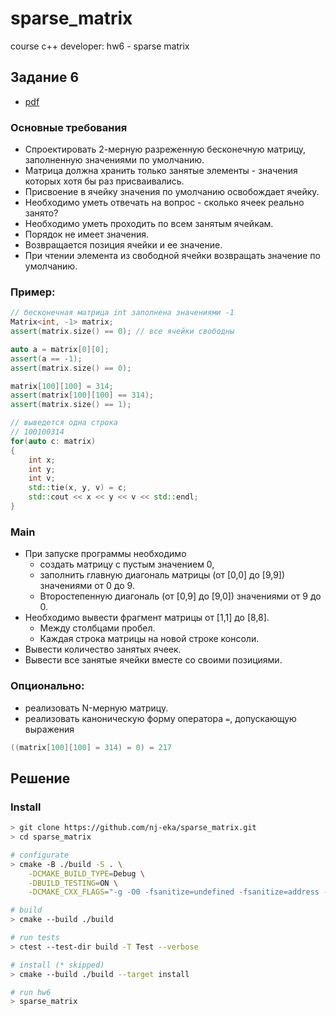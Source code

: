 # sparse_matrix
course c++ developer: hw6 - sparse matrix

## Задание 6 
- [pdf](06_homework.pdf)

### Основные требования
- Спроектировать 2-мерную разреженную бесконечную матрицу, заполненную значениями по умолчанию. 
- Матрица должна хранить только занятые элементы - значения которых хотя бы раз присваивались. 
- Присвоение в ячейку значения по умолчанию освобождает ячейку. 
- Необходимо уметь отвечать на вопрос - сколько ячеек реально занято? 
- Необходимо уметь проходить по всем занятым ячейкам. 
- Порядок не имеет значения. 
- Возвращается позиция ячейки и ее значение. 
- При чтении элемента из свободной ячейки возвращать значение по умолчанию.

### Пример:
```cpp
// бесконечная матрица int заполнена значениями -1     
Matrix<int, -1> matrix;     
assert(matrix.size() == 0); // все ячейки свободны       

auto a = matrix[0][0];     
assert(a == -1);     
assert(matrix.size() == 0);       

matrix[100][100] = 314;     
assert(matrix[100][100] == 314);     
assert(matrix.size() == 1);       

// выведется одна строка     
// 100100314     
for(auto c: matrix)     
{         
	int x;
	int y;
	int v;
	std::tie(x, y, v) = c;
	std::cout << x << y << v << std::endl;     
}
```
### Main
- При запуске программы необходимо 
	- создать матрицу с пустым значением 0, 
	- заполнить главную диагональ матрицы (от [0,0] до [9,9]) значениями от 0 до 9. 
	- Второстепенную диагональ (от [0,9] до [9,0]) значениями от 9 до 0. 
- Необходимо вывести фрагмент матрицы от [1,1] до [8,8]. 
	- Между столбцами пробел. 
	- Каждая строка матрицы на новой строке консоли. 
- Вывести количество занятых ячеек. 
- Вывести все занятые ячейки вместе со своими позициями. 

### Опционально: 
- реализовать N-мерную матрицу. 
- реализовать каноническую форму оператора `=`, допускающую выражения 
```cpp
((matrix[100][100] = 314) = 0) = 217
```

## Решение
### Install
```bash
> git clone https://github.com/nj-eka/sparse_matrix.git
> cd sparse_matrix

# configurate
> cmake -B ./build -S . \
    -DCMAKE_BUILD_TYPE=Debug \
    -DBUILD_TESTING=ON \
    -DCMAKE_CXX_FLAGS="-g -O0 -fsanitize=undefined -fsanitize=address -fsanitize=leak -fno-omit-frame-pointer"

# build
> cmake --build ./build

# run tests
> ctest --test-dir build -T Test --verbose

# install (* skipped)
> cmake --build ./build --target install

# run hw6
> sparse_matrix
```